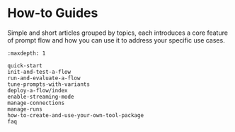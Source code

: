# How-to Guides

Simple and short articles grouped by topics, each introduces a core feature of prompt flow and how you can use it to address your specific use cases.

```{toctree}
:maxdepth: 1

quick-start
init-and-test-a-flow
run-and-evaluate-a-flow
tune-prompts-with-variants
deploy-a-flow/index
enable-streaming-mode
manage-connections
manage-runs
how-to-create-and-use-your-own-tool-package
faq

```


